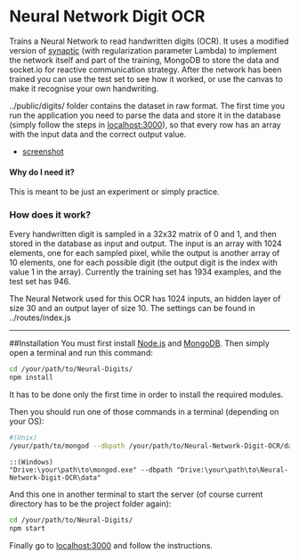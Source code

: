 # Neural Network Digit OCR
Trains a Neural Network to read handwritten digits (OCR). It uses a modified version of [synaptic](https://github.com/cazala/synaptic) (with regularization parameter Lambda) to implement the network itself and part of the training, MongoDB to store the data and socket.io for reactive communication strategy.
After the network has been trained you can use the test set to see how it worked, or use the canvas to make it recognise your own handwriting.

../public/digits/ folder contains the dataset in raw format. The first time you run the application you need to parse the data and store it in the database (simply follow the steps in [localhost:3000](http://localhost:3000/)), so that every row has an array with the input data and the correct output value.

* [screenshot](https://raw.githubusercontent.com/Kidel/Neural-Network-Digit-OCR/master/screenshot.png)

#### Why do I need it?
This is meant to be just an experiment or simply practice.

### How does it work?
Every handwritten digit is sampled in a 32x32 matrix of 0 and 1,
and then stored in the database as input and output. The input is an
array with 1024 elements, one for each sampled pixel, while the output is another
array of 10 elements, one for each possible digit (the output digit is the index with value 1 in the array).
Currently the training set has 1934 examples, and the test set has 946.

The Neural Network used for this OCR has 1024 inputs, an hidden layer of size 30 and an output layer of size 10. The settings can be found in ../routes/index.js

***

##Installation
You must first install [Node.js](https://nodejs.org/) and [MongoDB](https://www.mongodb.org/).
Then simply open a terminal and run this command:
```bash
cd /your/path/to/Neural-Digits/
npm install
```
It has to be done only the first time in order to install the required modules.

Then you should run one of those commands in a terminal (depending on your OS):
```bash
#(Unix)
/your/path/to/mongod --dbpath /your/path/to/Neural-Network-Digit-OCR/data
```
```command
::(Windows)
"Drive:\your\path\to\mongod.exe" --dbpath "Drive:\your\path\to\Neural-Network-Digit-OCR\data"
```
And this one in another terminal to start the server (of course current directory has to be the project folder again):
```bash
cd /your/path/to/Neural-Digits/
npm start
```
Finally go to [localhost:3000](http://localhost:3000) and follow the instructions.
